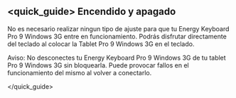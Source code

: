 ## <quick_guide> Encendido y apagado

No es necesario realizar ningun tipo de ajuste para que tu Energy Keyboard Pro 9 Windows 3G entre en funcionamiento. Podrás disfrutar directamente del teclado al colocar la Tablet Pro 9 Windows 3G en el teclado.

Aviso: No desconectes tu Energy Keyboard Pro 9 Windows 3G de tu tablet Pro 9 Windows 3G sin bloquearla. Puede provocar fallos en el funcionamiento del mismo al volver a conectarlo.

</quick_guide>
